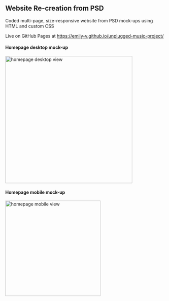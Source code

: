 ## Website Re-creation from PSD

Coded multi-page, size-responsive website from PSD mock-ups using HTML and custom CSS

Live on GitHub Pages at https://emily-v.github.io/unplugged-music-project/

#### Homepage desktop mock-up
<img src="https://image.ibb.co/k2bqOA/01-unplugged-design-homepage-desktop.png" alt="homepage desktop view" width=400px />

#### Homepage mobile mock-up
<img src="https://image.ibb.co/jrqTAq/02-unplugged-design-home-mobile.png" alt="homepage mobile view" width=300px />
